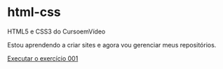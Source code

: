 # html-css
 HTML5 e CSS3 do CursoemVídeo

Estou aprendendo a criar sites e agora vou gerenciar meus repositórios.


<a href="https://luanfreiitas.github.io/html-css/Exercicios/Mod001/ex001/">Executar o exercício 001</a>
